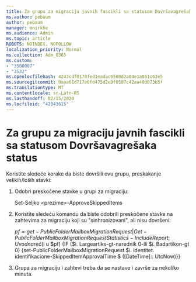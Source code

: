 ```yaml
---
title: Za grupu za migraciju javnih fascikli sa statusom Dovršavagrešaka status
ms.author: pebaum
author: pebaum
manager: mnirkhe
ms.audience: Admin
ms.topic: article
ROBOTS: NOINDEX, NOFOLLOW
localization_priority: Normal
ms.collection: Adm_O365
ms.custom:
- "3500007"
- "3532"
ms.openlocfilehash: 4243cdf0170fed1eadac6560d2a04e1a861c63e5
ms.sourcegitcommit: 9aaa61d717e0fd475d2e9f0507c42aa40d073b5f
ms.translationtype: MT
ms.contentlocale: sr-Latn-RS
ms.lasthandoff: 02/15/2020
ms.locfileid: "42043615"
---
```

# <a name="for-public-folder-migration-batch-with-completedwitherrors-status"></a>Za grupu za migraciju javnih fascikli sa statusom Dovršavagrešaka status

Koristite sledeće korake da biste dovršili ovu grupu, preskakanje velikih/loših stavki: 
1. Odobri preskočene stavke u grupi za migraciju:

    Set-Seljko \<prezime>-ApproveSkippedItems 
2. Koristite sledeću komandu da biste odobrili preskočene stavke na zahtevima za migraciju koji su "sinhronizovani", ali nisu dovršeni:

    $pf = get-PublicFolderMailboxMigrationRequest | Get-PublicFolderMailboxMigrationRequestStatistics-IncludeReport; Uvodna reč ($i u $pf) {IF ($i. Largeartiks-gt-narednik 0-ili $i. Badartikon-gt 0) {set-PublicFolderMailboxMigrationRequest $i. identitet. identifikacione-SkippedItemApprovalTime $ ([DateTime]:: UtcNow)}}
3. Grupa za migraciju i zahtevi treba da se nastave i završe za nekoliko minuta.

